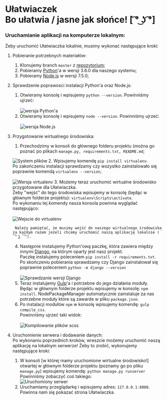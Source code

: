 # Ułatwiaczek </br>Bo ułatwia / jasne jak słońce! [ ͡° ͜ʖ ͡°]

### Uruchamianie aplikacji na komputerze lokalnym:

Żeby uruchomić Ułatwiaczka lokalnie, musimy wykonać następujące kroki:

1. Pobieranie potrzebnych materiałów:
    1. Klonujemy branch `master` z [repozytorium](https://github.com/Marucik/Ulatwiaczek/tree/master "Github/Ułatwiaczek/master");
    2. Pobieramy [Python](https://www.python.org/downloads/ "Pobierz Pythona")'a w wersji 3.6.0 dla naszego systemu;
    3. Pobieramy [Node.js](https://nodejs.org/en/download/ "Pobierz Node.js") w wersji 7.5.0;
2. Sprawdzenie poprawosci instalacji Python'a oraz Node.js:
    1. Otwieramy konsolę i wpisujemy `python --version`. Powinniśmy ujrzeć:</br>      
      ![wersja Python'a](http://i.imgur.com/TS7IDKs.png)    
    2. Otwieramy konsolę i wpisujemy `node --version`. Powinniśmy ujrzeć:</br>    
      ![wersja Node.js](http://i.imgur.com/lBObH1F.png)
3. Przygotowanie wirtualnego środowiska:
    1. Przechodzimy w konsoli do głównego folderu projektu (można go poznać po plikach `manage.py, requirements.txt, README.md`; 
      
      ![System plików](http://i.imgur.com/aZC3dvA.png)
    2. Wpisujemy komendę `pip install virtualenv`. </br>Po zakończeniu instalacji sprawdzamy czy wszystko zainstalowało się poprawnie komendą `virtualenv --version`;</br>		
      ![Wersja virtualenv](http://i.imgur.com/2PFUcnL.png)
    3. Możemy teraz uruchomić wirtualne środowisko przygotowane dla Ułatwiaczka.</br>
    Żeby "wejść" do tego środowiska wpisujemy w konsolę (będąc w głównym folderze projektu): `virtualenv\Scripts\activate`.</br>
		Po wykonaniu tej komendy nasza konsola powinna wyglądać następująco:</br>		
    	![Wejscie do virtualenv](http://i.imgur.com/6TiPhxi.png)
			
    	Należy pamiętać, że musimy wejść do naszego wirtualnego środowiska za każdym razem jeżeli chcemy uruchomić naszą aplikację lokalnie ( ͡^ ͜ʖ ͡^).
			
    4. Następnie instalujemy Python'ową paczkę, która zawiera między innymi [Django](https://www.djangoproject.com/ "Strona Django"), na którym oparty jest nasz projekt.</br>
    Paczkę instalujemy poleceniem `pip install -r requirements.txt`. Po skończeniu pobierania sprawdzamy czy Django zainstalował się poprawnie poleceniem `python -m django --version`</br></br>
		![Sprawdzanie wersji Django](http://i.imgur.com/yDD5C37.png)
	5. Teraz instalujemy [Gulp](http://gulpjs.com/ "Strana Gulp'a")'a i potrzebne do jego działania moduły.</br>
	Będąc w głównym folderze projektu wpisujemy w konsolę: `npm install`. NodePackageManager automatycznie zainstaluje za nas potrzebne moduły które są zawarde w pliku `package.json`.
	6. Po instalacji modułów `npm` w konsolę wpisujemy komendę: `gulp compile_css`.</br>
	Powinniśmy ujrzeć taki widok:</br>      
      ![Kompilowanie plików scss](http://i.imgur.com/dRAfQxz.png)
4. Uruchomienie serwera i dodawanie danych:</br>
Po wykonaniu poprzednich kroków, wreszcie możemy uruchomić naszą aplikację na lokalnym serwerze! Żeby to zrobić, wykonujemy następujące kroki: 
	1. W konsoli [w której mamy uruchomione wirtualne środowisko!] otwartej w głównym folderze projektu (poznamy go po pliku `manage.py`) wpisujemy komendę: `python manage.py runserver`</br>
	Powinniśmy zobaczyć coś takiego:</br>
		![Uruchomiony serwer](http://i.imgur.com/eZjIvZu.png)
	2. Uruchamiamy przeglądarkę i wpisujemy adres: `127.0.0.1:8000`. Powinna nam się pokazać strona Ułatwiaczka.
	

